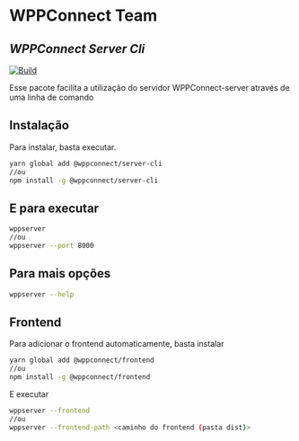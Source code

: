 # WPPConnect Team

## _WPPConnect Server Cli_

[![Build](https://github.com/wppconnect-team/server-cli/actions/workflows/build.yml/badge.svg)](https://github.com/wppconnect-team/server-cli/actions/workflows/build.yml)

Esse pacote facilita a utilização do servidor WPPConnect-server através de uma linha de comando

## Instalação

Para instalar, basta executar.

```sh
yarn global add @wppconnect/server-cli
//ou
npm install -g @wppconnect/server-cli
```

## E para executar

```sh
wppserver
//ou
wppserver --port 8000
```

## Para mais opções

```sh
wppserver --help
```

## Frontend

Para adicionar o frontend automaticamente, basta instalar

```sh
yarn global add @wppconnect/frontend
//ou
npm install -g @wppconnect/frontend
```

E executar

```sh
wppserver --frontend
//ou
wppserver --frontend-path <caminho do frontend (pasta dist)>
```
